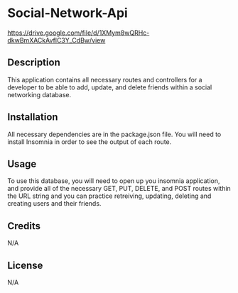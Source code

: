 # Social-Network-Api

https://drive.google.com/file/d/1XMym8wQRHc-dkwBmXACkAvflC3Y_CdBw/view

## Description

This application contains all necessary routes and controllers for a developer to be able to add, update, and delete friends within a social networking database.

## Installation

All necessary dependencies are in the package.json file. You will need to install Insomnia in order to see the output of each route.

## Usage

To use this database, you will need to open up you insomnia application, and provide all of the necessary GET, PUT, DELETE, and POST routes within the URL string and you can practice retreiving, updating, deleting and creating users and their friends.

## Credits

N/A

## License

N/A
